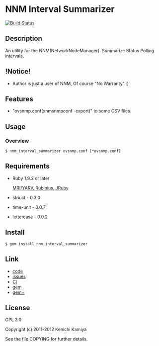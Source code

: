 NNM Interval Summarizer
========================

[![Build Status](https://secure.travis-ci.org/kachick/nnm_interval_summarizer.png)](http://travis-ci.org/kachick/nnm_interval_summarizer)

Description
-----------

An utility for the NNM(NetworkNodeManager).
Summarize Status Polling intervals.

!Notice!
--------

* Author is just a user of NNM, Of course "No Warranty" :)

Features
--------

* "ovsnmp.conf(xnmsnmpconf -export)" to some CSV files.

Usage
-----

### Overview

```shell
$ nnm_interval_summarizer ovsnmp.conf [*ovsnmp.conf]
```

Requirements
------------

* Ruby 1.9.2 or later

  [MRI/YARV, Rubinius, JRuby](http://travis-ci.org/#!/kachick/nnm_interval_summarizer)

* striuct - 0.3.0
* time-unit - 0.0.7
* lettercase - 0.0.2

Install
-------

```shell
$ gem install nnm_interval_summarizer
```

Link
----

* [code](https://github.com/kachick/nnm_interval_summarizer)
* [issues](https://github.com/kachick/nnm_interval_summarizer/issues)
* [CI](http://travis-ci.org/#!/kachick/nnm_interval_summarizer)
* [gem](https://rubygems.org/gems/nnm_interval_summarizer)
* [gem+](http://metagem.info/gems/nnm_interval_summarizer)

License
-------

GPL 3.0

Copyright (c) 2011-2012 Kenichi Kamiya

See the file COPYING for further details.
